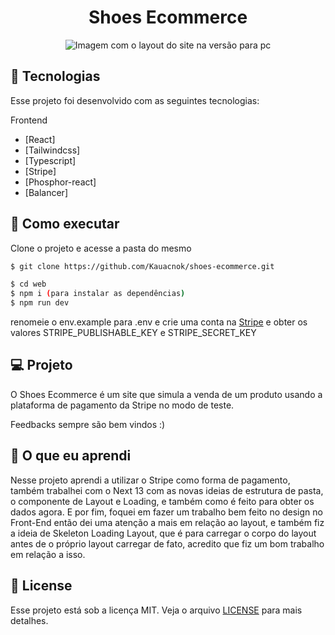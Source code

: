 <p align='center'> 
	<h1 align='center'>Shoes Ecommerce</h1>
</p>
<p align='center'> 
	<img src="https://i.imgur.com/R7jWulT.png" alt="Imagem com o layout do site na versão para pc">
</p>


## 🧪 Tecnologias

Esse projeto foi desenvolvido com as seguintes tecnologias:

Frontend
- [React]
- [Tailwindcss]
- [Typescript]
- [Stripe]
- [Phosphor-react]
- [Balancer]


## 🚀 Como executar

Clone o projeto e acesse a pasta do mesmo

```bash
$ git clone https://github.com/Kauacnok/shoes-ecommerce.git

$ cd web
$ npm i (para instalar as dependências)
$ npm run dev

```

renomeie o env.example para .env e crie uma conta na [Stripe](https://stripe.com/br) e obter os valores STRIPE_PUBLISHABLE_KEY e STRIPE_SECRET_KEY

## 💻 Projeto

O Shoes Ecommerce é um site que simula a venda de um produto usando a plataforma de pagamento da Stripe no modo de teste.

Feedbacks sempre são bem vindos :)


## 📖 O que eu aprendi

Nesse projeto aprendi a utilizar o Stripe como forma de pagamento, também trabalhei com o Next 13 com as novas ideias de estrutura de pasta, o componente de Layout e Loading, e também como é feito para obter os dados agora. E por fim, foquei em fazer um trabalho bem feito no design no Front-End então dei uma atenção a mais em relação ao layout, e também fiz a ideia de Skeleton Loading Layout, que é para carregar o corpo do layout antes de o próprio layout carregar de fato, acredito que fiz um bom trabalho em relação a isso.

## 📝 License

Esse projeto está sob a licença MIT. Veja o arquivo [LICENSE](https://github.com/Kauacnok/shoes-ecommerce/blob/main/license) para mais detalhes.
